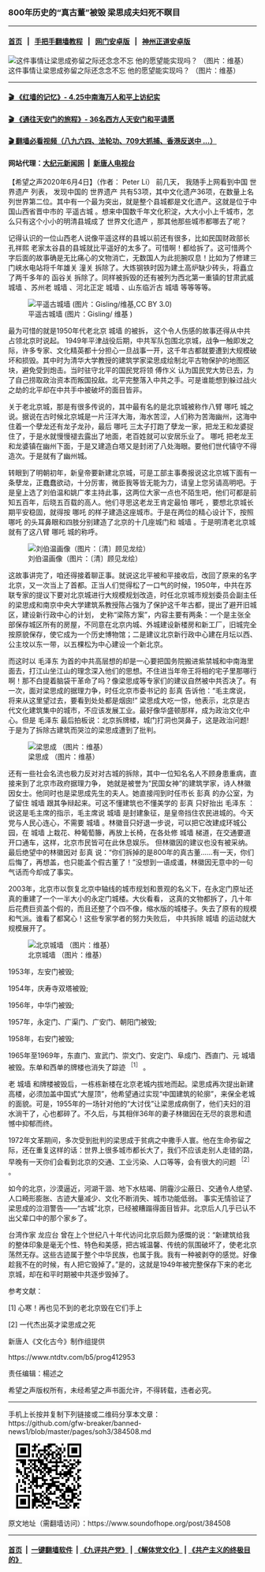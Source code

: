 ### 800年历史的“真古董”被毁 梁思成夫妇死不瞑目
------------------------

#### [首页](https://github.com/gfw-breaker/banned-news1/blob/master/README.md) &nbsp;&nbsp;|&nbsp;&nbsp; [手把手翻墙教程](https://github.com/gfw-breaker/guides/wiki) &nbsp;&nbsp;|&nbsp;&nbsp; [网门安卓版](https://github.com/oGate2/oGate) &nbsp;&nbsp;|&nbsp;&nbsp; [神州正道安卓版](https://github.com/SzzdOgate/update) 



<div><img alt="这件事情让梁思成弥留之际还念念不忘 他的愿望能实现吗？ （图片：维基）" src="https://img.soundofhope.org/2020-06/beijing_neichengjiaolou_dongbei-1591073213200.jpg"/>
<br/><figcaption class="caption">
 这件事情让梁思成弥留之际还念念不忘 他的愿望能实现吗？ （图片：维基）
</figcaption></div><hr/>

#### [ 🎬  《红墙的记忆》- 4.25中南海万人和平上访纪实](http://209.250.229.66:10000/videos/legend/425.html)

#### [ 🎬  《通往天安门的旅程》- 36名西方人天安门和平请愿 ](http://209.250.229.66:10000/videos/legend/JTT.html)

#### [ 🎬  翻墙必看视频（八九六四、法轮功、709大抓捕、香港反送中 ...）](https://github.com/gfw-breaker/banned-news1/blob/master/pages/link4.md)

#### 网站代理：[大纪元新闻网](http://95.179.234.186:10080/gb/) &nbsp;|&nbsp; [新唐人电视台](http://95.179.234.186:8808/gb/)

<div><div class="Content__Wrapper sc-1bvya0-0 grZQxZ">
 <p class="meta-top">
  <span class="meta">
   【希望之声2020年6月4日】（作者： Peter Li）
  </span>
  前几天， 我随手上网看到中国
  <ok href="/term/140451">
   世界遗产
  </ok>
  列表， 发现中国的
  <ok href="/term/140451">
   世界遗产
  </ok>
  共有53项，其中文化遗产36项，在数量上名列世界第二位。其中有一个最为突出，就是整个县城都是文化遗产。这就是位于中国山西省晋中市的
  <ok href="/term/298384">
   平遥古城
  </ok>
  。想来中国数千年文化积淀，大大小小上千城市，怎么只有这个小小的明清县城成了
  <ok href="/term/59170">
   世界文化遗产
  </ok>
  ，那其他那些城市都哪去了呢？
 </p>
 <div>
  <p>
   记得认识的一位山西老人说像平遥这样的县城以前还有很多，比如民国财政部长
   <ok href="/term/113567">
    孔祥熙
   </ok>
   老家太谷县的县城就比平遥好的太多了。可惜啊！都给拆了。这可惜两个字后面的故事确是无比痛心的文物消亡，无数国人为此扼腕叹息！比如为了修建三门峡水电站将千年雄关
   <ok href="/term/24554">
    潼关
   </ok>
   拆除了。大炼钢铁时因为建土高炉缺少砖头，将矗立了两千多年的
   <ok href="/term/31489">
    函谷关
   </ok>
   拆除了。同样被拆毁的还有被列为西北第一重镇的甘肃武威
   <ok href="/term/295747">
    城墙
   </ok>
   、苏州老
   <ok href="/term/295747">
    城墙
   </ok>
   、河北正定
   <ok href="/term/295747">
    城墙
   </ok>
   、山东临沂古
   <ok href="/term/295747">
    城墙
   </ok>
   等等等等。
  </p>
  <figure class="OImage__StyledFigure-sc-1lfley0-0 hHSfVg">
   <img alt="平遥古城墙 (图片：Gisling/维基,CC BY 3.0)" src="https://img.soundofhope.org/2020-06/1024px-pingyao_city_wall-1590974362912.jpg"/>
   <br/><figcaption>
    平遥古城墙 (图片：Gisling/
    <ok href="https://creativecommons.org/licenses/by/3.0/" target="_blank">
     维基
    </ok>
    )
   </figcaption>
  </figure>
  <p>
   最为可惜的就是1950年代老北京
   <ok href="/term/295747">
    城墙
   </ok>
   的被拆， 这个令人伤感的故事还得从中共占领北京时说起。 1949年平津战役后期，中共军队包围北京城，战争一触即发之际，许多专家、文化精英都十分担心一旦战事一开，这千年古都就要遭到大规模破坏和损毁。其中时为清华大学教授的建筑学家梁思成绘制北平古物保护的地图区块，避免受到炮击。当时驻守北平的国民党将领
   <ok href="/term/171767">
    傅作义
   </ok>
   认为国民党大势已去，为了自己捞取政治资本而叛国投敌。北平完整落入中共之手。可是谁能想到躲过战火之劫的北平却在中共手中被破坏的面目皆非。
  </p>
  <p>
   关于老北京城，那是有很多传说的，其中最有名的是北京城被称作八臂
   <ok href="/term/261241">
    哪吒
   </ok>
   城之说。据说在古时候北京城是一片汪洋大海，海水苦涩，人们称为苦海幽州，这海中住着一个孽龙还有龙子龙孙，最后
   <ok href="/term/261241">
    哪吒
   </ok>
   三太子打跑了孽龙一家，把龙王和龙婆捉住了，于是水就慢慢褪去露出了地面，老百姓就可以安居乐业了。
   <ok href="/term/261241">
    哪吒
   </ok>
   把老龙王和龙婆镇在幽州下面，于是又建造白塔又是封闭了八处海眼。要他们世代镇守不得造次。于是就有了幽州城。
  </p>
  <p>
   转眼到了明朝初年，新皇帝要新建北京城，可是工部主事奏报说这北京城下面有一条孽龙，正蠢蠢欲动，十分厉害，微臣我等皆无能为力，请皇上您另请高明吧。于是皇上选了刘伯温和姚广孝主持此事，这两位大家一点也不陌生吧，他们可都是前知五百年，后晓五百载的高人。他们寻思这老龙王肯定最怕
   <ok href="/term/261241">
    哪吒
   </ok>
   ，要想北京城长期平安稳固，就得按
   <ok href="/term/261241">
    哪吒
   </ok>
   的样子建造这座城市。于是在两位的精心设计下，按照
   <ok href="/term/261241">
    哪吒
   </ok>
   的头耳鼻眼和四肢分别建造了北京的十几座城门和
   <ok href="/term/295747">
    城墙
   </ok>
   。于是明清老北京城就有了这八臂
   <ok href="/term/261241">
    哪吒
   </ok>
   城的称呼。
  </p>
  <figure class="OImage__StyledFigure-sc-1lfley0-0 hHSfVg">
   <img alt="刘伯温画像（图片：〔清〕顾见龙绘）" src="https://img.soundofhope.org/2020-04/portrait_of_liu_ji_by_gu_jianlong-1587994164046.jpg"/>
   <br/><figcaption>
    刘伯温画像（图片：〔清〕顾见龙绘）
   </figcaption>
  </figure>
  <p>
   这故事讲完了，咱还得接着聊正事。就说这北平被和平接收后，改回了原来的名字北京，又一次当上了首都。正当人们觉得松了一口气的时候，1950年，中共在苏联专家的提议下要对北京城进行大规模规划改造，时任北京城市规划委员会副主任的梁思成和南京中央大学建筑系教授陈占强为了保护这千年古都，提出了避开旧城区，建设新行政中心的计划， 史称“梁陈方案”，内容主要有两条：一个是主张全部保存城区所有的房屋，不同意在北京内城、外城建设新楼房和新工厂，旧城完全按原貌保存，使它成为一个历史博物馆；二是建议北京新行政中心建在月坛以西、公主坟以东一带，以五棵松为中心建设一个新北京。
  </p>
  <p>
   而这时以
   <ok href="/term/2613">
    毛泽东
   </ok>
   为首的中共高层想的却是一心要把国务院搬进紫禁城和中南海里面去，打江山坐江山的理念深入他们的思想。不住进当年帝王将相的宅子里那哪行啊！那不白提着脑袋干革命了吗？像梁思成等专家们的建议自然被中共否决了。有一次，面对梁思成的据理力争，时任北京市委书记的
   <ok href="/term/5561">
    彭真
   </ok>
   告诉他：“毛主席说，将来从这里望过去，要看到处处都是烟囱!” 梁思成大吃一惊，他表示，北京是古代文化建筑集中的城市，不应该发展工业。最好像华盛顿那样，成为政治文化中心。但是
   <ok href="/term/2613">
    毛泽东
   </ok>
   最后拍板说：北京拆牌楼，城门打洞也哭鼻子，这是政治问题! 于是为了拆除古建筑而哭泣的梁思成遭到了批判。
  </p>
  <figure class="OImage__StyledFigure-sc-1lfley0-0 hHSfVg">
   <img alt="梁思成 （图片：维基）" src="https://img.soundofhope.org/2020-06/liang_sicheng-1590975767125.jpg"/>
   <br/><figcaption>
    梁思成 （图片：维基）
   </figcaption>
  </figure>
  <p>
   还有一些社会名流也极力反对对古城的拆除，其中一位知名名人不顾身患重病，直接来到了北京市政府据理力争， 她就是被誉为“民国女神”的建筑学家，诗人林徽因女士。他同时也是梁思成先生的夫人。她直接闯到时任市长
   <ok href="/term/5561">
    彭真
   </ok>
   的办公室，为了留住
   <ok href="/term/295747">
    城墙
   </ok>
   跟其争辩起来。可这不懂建筑也不懂美学的
   <ok href="/term/5561">
    彭真
   </ok>
   只好抬出
   <ok href="/term/2613">
    毛泽东
   </ok>
   ：说这是毛主席的指示，毛主席说
   <ok href="/term/295747">
    城墙
   </ok>
   是封建象征，是皇帝挡住农民进城的。今天党与人民心连心，不需要
   <ok href="/term/295747">
    城墙
   </ok>
   。林徽音只好退一步说，可以把它改建成环城公园，在
   <ok href="/term/295747">
    城墙
   </ok>
   上栽花、种葡萄籐，再放上长椅，在各处修
   <ok href="/term/295747">
    城墙
   </ok>
   梯道，在交通要道开口通车，这样，北京市民皆可在此休息娱乐。 但林徽因的建议也没有被采纳。最后绝望中的林徽因对
   <ok href="/term/5561">
    彭真
   </ok>
   说：“你们拆掉的是800年的真古董……有一天，你们后悔了，再想盖，也只能盖个假古董了！”没想到一语成谶，林徽因无意中的一句气话而今却成了事实。
  </p>
  <p>
   2003年，北京市以恢复北京中轴线的城市规划和景观的名义下，在永定门原址还真的重建了一个一半大小的永定门城楼。大伙看看， 这真的文物都拆了，几十年后花费巨资盖个假的，而且还整了个四不像，缩水版的城楼子。失去了原有的规模和气派。谁看了都窝心！这些专家学者的努力失败后， 中共拆除
   <ok href="/term/295747">
    城墙
   </ok>
   的运动就大规模展开了。
  </p>
  <figure class="OImage__StyledFigure-sc-1lfley0-0 hHSfVg">
   <img alt="北京城墙 （图片：维基）" src="https://img.soundofhope.org/2020-06/2020-06-01_085002-1590976405648.jpg"/>
   <br/><figcaption>
    北京城墙 （图片：维基）
   </figcaption>
  </figure>
  <p>
   1953年，左安门被毁;
  </p>
  <p>
   1954年，庆寿寺双塔被毁;
  </p>
  <p>
   1956年，中华门被毁;
  </p>
  <p>
   1957年，永定门、广渠门、广安门、朝阳门被毁;
  </p>
  <p>
   1958年，右安门被毁;
  </p>
  <p>
   1965年至1969年，东直门、宣武门、崇文门、安定门、阜成门、西直门、元
   <ok href="/term/295747">
    城墙
   </ok>
   被毁。东单和西单的牌楼也消失了踪迹
   <sup>
    ［1］
   </sup>
   。
  </p>
  <p>
   老
   <ok href="/term/295747">
    城墙
   </ok>
   和牌楼被毁后，一栋栋新楼在北京老城内拔地而起。梁思成再次提出新建高楼，必须加盖中国式“大屋顶”，他希望通过实现“中国建筑的轮廓”，来保全老城的面貌。可是，1955年的一场针对他的“大讨伐”让梁思成病倒了，他们夫妇的泪水淌干了，心也都碎了。不久后，与其相伴36年的妻子林徽因在无尽的哀思和遗憾中抑郁而终。
  </p>
  <p>
   1972年文革期间，多次受到批判的梁思成于贫病之中撒手人寰。他在生命弥留之际，还在重复这样的话：世界上很多城市都长大了，我们不应该走别人走错的路，早晚有一天你们会看到北京的交通、工业污染、人口等等，会有很大的问题
   <sup>
    ［2］
   </sup>
   。
  </p>
  <p>
   如今的北京，沙漠逼近，河湖干涸、地下水枯竭、阴霾沙尘蔽日、交通令人绝望、人口畸形膨胀、古迹大量减少、文化不断消失、城市功能低弱。 事实无情验证了梁思成的泣泪警告——“古城”北京，已经被糟蹋得面目皆非。北京后人几乎已认不出父辈口中的那个家乡了。
  </p>
  <p>
   台湾作家
   <ok href="/term/7619">
    龙应台
   </ok>
   曾在上个世纪八十年代访问北京后颇为感慨的说：“新建筑给我的整体印象是毫无个性、特色和美感，把古城温馨、传统的氛围破坏了，使老北京荡然无存。这些古迹属于整个中华民族，也属于我。我有一种被剥夺的感觉。好像趁我不在的时候，有人把它毁掉了。”是的，这就是1949年被完整保存下来的老北京城，却在和平时期被中共逐步毁掉了。
  </p>
  <p>
   参考文献：
  </p>
  <p>
   [1] 心寒！再也见不到的老北京毁在它们手上
  </p>
  <p>
   [2] 一代杰出英才梁思成之死
  </p>
  <p>
   新唐人《文化古今》制作组提供
  </p>
  <p>
   https://www.ntdtv.com/b5/prog412953
  </p>
 </div>
 <p class="meta-btm">
  责任编辑：楊述之
 </p>
 <p class="meta-btm">
  希望之声版权所有，未经希望之声书面允许，不得转载，违者必究。
 </p>
</div>
</div>
<hr/>
手机上长按并复制下列链接或二维码分享本文章：<br/>
https://github.com/gfw-breaker/banned-news1/blob/master/pages/soh3/384508.md <br/>
<a href='https://github.com/gfw-breaker/banned-news1/blob/master/pages/soh3/384508.md'><img src='https://github.com/gfw-breaker/banned-news1/blob/master/pages/soh3/384508.md.png'/></a> <br/>
原文地址（需翻墙访问）：https://www.soundofhope.org/post/384508


------------------------
#### [首页](https://github.com/gfw-breaker/banned-news1/blob/master/README.md) &nbsp;|&nbsp; [一键翻墙软件](https://github.com/gfw-breaker/nogfw/blob/master/README.md) &nbsp;| [《九评共产党》](https://github.com/gfw-breaker/9ping.md/blob/master/README.md#九评之一评共产党是什么) | [《解体党文化》](https://github.com/gfw-breaker/jtdwh.md/blob/master/README.md) | [《共产主义的终极目的》](https://github.com/gfw-breaker/gczydzjmd.md/blob/master/README.md)


<img src='http://gfw-breaker.win/banned-news1/pages/soh3/384508.md' width='0px' height='0px'/>